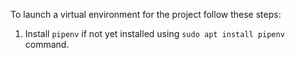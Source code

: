 To launch a virtual environment for the project follow these steps:

1. Install `pipenv` if not yet installed using `sudo apt install pipenv` command.
